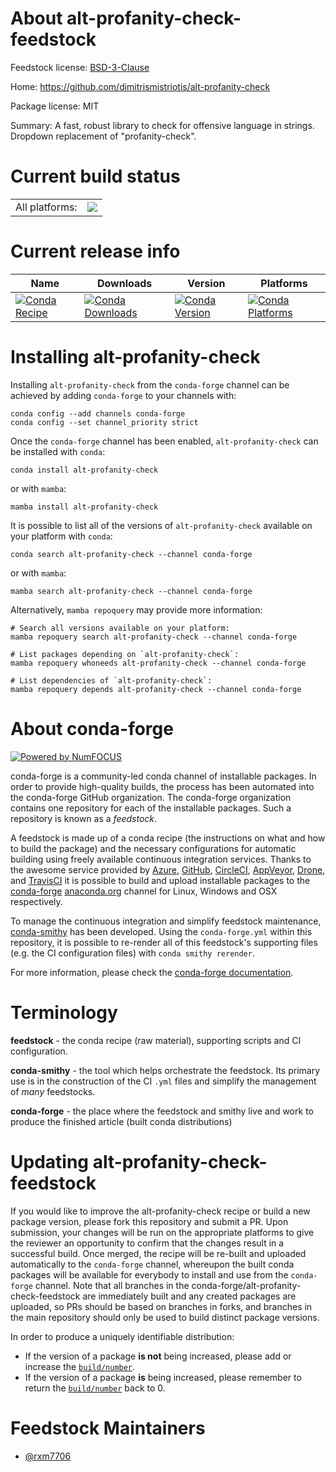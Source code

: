 About alt-profanity-check-feedstock
===================================

Feedstock license: [BSD-3-Clause](https://github.com/conda-forge/alt-profanity-check-feedstock/blob/main/LICENSE.txt)

Home: https://github.com/dimitrismistriotis/alt-profanity-check

Package license: MIT

Summary: A fast, robust library to check for offensive language in strings. Dropdown replacement of "profanity-check".

Current build status
====================


<table><tr><td>All platforms:</td>
    <td>
      <a href="https://dev.azure.com/conda-forge/feedstock-builds/_build/latest?definitionId=21875&branchName=main">
        <img src="https://dev.azure.com/conda-forge/feedstock-builds/_apis/build/status/alt-profanity-check-feedstock?branchName=main">
      </a>
    </td>
  </tr>
</table>

Current release info
====================

| Name | Downloads | Version | Platforms |
| --- | --- | --- | --- |
| [![Conda Recipe](https://img.shields.io/badge/recipe-alt--profanity--check-green.svg)](https://anaconda.org/conda-forge/alt-profanity-check) | [![Conda Downloads](https://img.shields.io/conda/dn/conda-forge/alt-profanity-check.svg)](https://anaconda.org/conda-forge/alt-profanity-check) | [![Conda Version](https://img.shields.io/conda/vn/conda-forge/alt-profanity-check.svg)](https://anaconda.org/conda-forge/alt-profanity-check) | [![Conda Platforms](https://img.shields.io/conda/pn/conda-forge/alt-profanity-check.svg)](https://anaconda.org/conda-forge/alt-profanity-check) |

Installing alt-profanity-check
==============================

Installing `alt-profanity-check` from the `conda-forge` channel can be achieved by adding `conda-forge` to your channels with:

```
conda config --add channels conda-forge
conda config --set channel_priority strict
```

Once the `conda-forge` channel has been enabled, `alt-profanity-check` can be installed with `conda`:

```
conda install alt-profanity-check
```

or with `mamba`:

```
mamba install alt-profanity-check
```

It is possible to list all of the versions of `alt-profanity-check` available on your platform with `conda`:

```
conda search alt-profanity-check --channel conda-forge
```

or with `mamba`:

```
mamba search alt-profanity-check --channel conda-forge
```

Alternatively, `mamba repoquery` may provide more information:

```
# Search all versions available on your platform:
mamba repoquery search alt-profanity-check --channel conda-forge

# List packages depending on `alt-profanity-check`:
mamba repoquery whoneeds alt-profanity-check --channel conda-forge

# List dependencies of `alt-profanity-check`:
mamba repoquery depends alt-profanity-check --channel conda-forge
```


About conda-forge
=================

[![Powered by
NumFOCUS](https://img.shields.io/badge/powered%20by-NumFOCUS-orange.svg?style=flat&colorA=E1523D&colorB=007D8A)](https://numfocus.org)

conda-forge is a community-led conda channel of installable packages.
In order to provide high-quality builds, the process has been automated into the
conda-forge GitHub organization. The conda-forge organization contains one repository
for each of the installable packages. Such a repository is known as a *feedstock*.

A feedstock is made up of a conda recipe (the instructions on what and how to build
the package) and the necessary configurations for automatic building using freely
available continuous integration services. Thanks to the awesome service provided by
[Azure](https://azure.microsoft.com/en-us/services/devops/), [GitHub](https://github.com/),
[CircleCI](https://circleci.com/), [AppVeyor](https://www.appveyor.com/),
[Drone](https://cloud.drone.io/welcome), and [TravisCI](https://travis-ci.com/)
it is possible to build and upload installable packages to the
[conda-forge](https://anaconda.org/conda-forge) [anaconda.org](https://anaconda.org/)
channel for Linux, Windows and OSX respectively.

To manage the continuous integration and simplify feedstock maintenance,
[conda-smithy](https://github.com/conda-forge/conda-smithy) has been developed.
Using the ``conda-forge.yml`` within this repository, it is possible to re-render all of
this feedstock's supporting files (e.g. the CI configuration files) with ``conda smithy rerender``.

For more information, please check the [conda-forge documentation](https://conda-forge.org/docs/).

Terminology
===========

**feedstock** - the conda recipe (raw material), supporting scripts and CI configuration.

**conda-smithy** - the tool which helps orchestrate the feedstock.
                   Its primary use is in the construction of the CI ``.yml`` files
                   and simplify the management of *many* feedstocks.

**conda-forge** - the place where the feedstock and smithy live and work to
                  produce the finished article (built conda distributions)


Updating alt-profanity-check-feedstock
======================================

If you would like to improve the alt-profanity-check recipe or build a new
package version, please fork this repository and submit a PR. Upon submission,
your changes will be run on the appropriate platforms to give the reviewer an
opportunity to confirm that the changes result in a successful build. Once
merged, the recipe will be re-built and uploaded automatically to the
`conda-forge` channel, whereupon the built conda packages will be available for
everybody to install and use from the `conda-forge` channel.
Note that all branches in the conda-forge/alt-profanity-check-feedstock are
immediately built and any created packages are uploaded, so PRs should be based
on branches in forks, and branches in the main repository should only be used to
build distinct package versions.

In order to produce a uniquely identifiable distribution:
 * If the version of a package **is not** being increased, please add or increase
   the [``build/number``](https://docs.conda.io/projects/conda-build/en/latest/resources/define-metadata.html#build-number-and-string).
 * If the version of a package **is** being increased, please remember to return
   the [``build/number``](https://docs.conda.io/projects/conda-build/en/latest/resources/define-metadata.html#build-number-and-string)
   back to 0.

Feedstock Maintainers
=====================

* [@rxm7706](https://github.com/rxm7706/)

